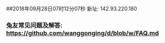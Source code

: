 ##2018年09月28日07时12分07秒 新址: 142.93.220.180
### 兔友常见问题及解答: https://github.com/wanggonging/d/blob/w/FAQ.md
